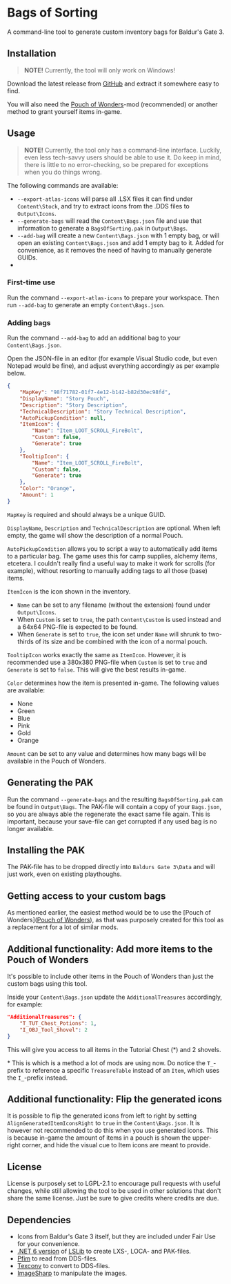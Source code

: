 # Bags of Sorting
A command-line tool to generate custom inventory bags for Baldur's Gate 3.

## Installation
> **NOTE!** Currently, the tool will only work on Windows!

Download the latest release from [GitHub](https://github.com/LennardF1989/BG3-BagsOfSorting/releases) and extract it somewhere easy to find.

You will also need the [Pouch of Wonders](https://www.nexusmods.com/baldursgate3/mods/1368/)-mod (recommended) or another method to grant yourself items in-game.

## Usage
> **NOTE!** Currently, the tool only has a command-line interface. Luckily, even less tech-savvy users should be able to use it. Do keep in mind, there is little to no error-checking, so be prepared for exceptions when you do things wrong.

The following commands are available:
- `--export-atlas-icons` will parse all .LSX files it can find under `Content\Stock`, and try to extract icons from the .DDS files to `Output\Icons`.
- `--generate-bags` will read the `Content\Bags.json` file and use that information to generate a `BagsOfSorting.pak` in `Output\Bags`.
- `--add-bag` will create a new `Content\Bags.json` with 1 empty bag, or will open an existing `Content\Bags.json` and add 1 empty bag to it. Added for convenience, as it removes the need of having to manually generate GUIDs.
- 
### First-time use
Run the command `--export-atlas-icons` to prepare your workspace. Then run `--add-bag` to generate an empty `Content\Bags.json`.

### Adding bags
Run the command `--add-bag` to add an additional bag to your `Content\Bags.json`.

Open the JSON-file in an editor (for example Visual Studio code, but even Notepad would be fine), and adjust everything accordingly as per example below.

```json
{
    "MapKey": "98f71782-01f7-4e12-b142-b82d30ec98fd",
    "DisplayName": "Story Pouch",
    "Description": "Story Description",
    "TechnicalDescription": "Story Technical Description",
    "AutoPickupCondition": null,
    "ItemIcon": {
        "Name": "Item_LOOT_SCROLL_FireBolt",
        "Custom": false,
        "Generate": true
    },
    "TooltipIcon": {
        "Name": "Item_LOOT_SCROLL_FireBolt",
        "Custom": false,
        "Generate": true
    },
    "Color": "Orange",
    "Amount": 1
}
```

`MapKey` is required and should always be a unique GUID.

`DisplayName`, `Description` and `TechnicalDescription` are optional. When left empty, the game will show the description of a normal Pouch.

`AutoPickupCondition` allows you to script a way to automatically add items to a particular bag. The game uses this for camp supplies, alchemy items, etcetera. I couldn't really find a useful way to make it work for scrolls (for example), without resorting to manually adding tags to all those (base) items.

`ItemIcon` is the icon shown in the inventory. 
- `Name` can be set to any filename (without the extension) found under `Output\Icons`. 
- When `Custom` is set to `true`, the path `Content\Custom` is used instead and a 64x64 PNG-file is expected to be found. 
- When `Generate` is set to `true`, the icon set under `Name` will shrunk to two-thirds of its size and be combined with the icon of a normal pouch.

`TooltipIcon` works exactly the same as `ItemIcon`. However, it is recommended use a 380x380 PNG-file when `Custom` is set to `true` and `Generate` is set to `false`. This will give the best results in-game.

`Color` determines how the item is presented in-game. The following values are available:
- None
- Green
- Blue
- Pink
- Gold
- Orange

`Amount` can be set to any value and determines how many bags will be available in the Pouch of Wonders.

## Generating the PAK
Run the command `--generate-bags` and the resulting `BagsOfSorting.pak` can be found in `Output\Bags`. The PAK-file will contain a copy of your `Bags.json`, so you are always able the regenerate the exact same file again. This is important, because your save-file can get corrupted if any used bag is no longer available.

## Installing the PAK
The PAK-file has to be dropped directly into `Baldurs Gate 3\Data` and will just work, even on existing playthoughs.

## Getting access to your custom bags
As mentioned earlier, the easiest method would be to use the [Pouch of Wonders]([Pouch of Wonders](https://www.nexusmods.com/baldursgate3/mods/1368/)), as that was purposely created for this tool as a replacement for a lot of similar mods. 

## Additional functionality: Add more items to the Pouch of Wonders
It's possible to include other items in the Pouch of Wonders than just the custom bags using this tool.

Inside your `Content\Bags.json` update the `AdditionalTreasures` accordingly, for example:
```json
"AdditionalTreasures": {
    "T_TUT_Chest_Potions": 1,
    "I_OBJ_Tool_Shovel": 2
}
```

This will give you access to all items in the Tutorial Chest (*) and 2 shovels.

\* This is which is a method a lot of mods are using now. Do notice the `T_`-prefix to reference a specific `TreasureTable` instead of an `Item`, which uses the `I_`-prefix instead.

## Additional functionality: Flip the generated icons
It is possible to flip the generated icons from left to right by setting `AlignGeneratedItemIconsRight` to `true` in the `Content\Bags.json`. It is however not recommended to do this when you use generated icons. This is because in-game the amount of items in a pouch is shown the upper-right corner, and hide the visual cue to Item icons are meant to provide.

## License
License is purposely set to LGPL-2.1 to encourage pull requests with useful changes, while still allowing the tool to be used in other solutions that don't share the same license. Just be sure to give credits where credits are due.

## Dependencies
- Icons from Baldur's Gate 3 itself, but they are included under Fair Use for your convenience.
- [.NET 6 version](https://github.com/LennardF1989/lslib/tree/dotnet6) of [LSLib](https://github.com/Norbyte/lslib) to create LXS-, LOCA- and PAK-files.
- [Pfim](https://github.com/nickbabcock/Pfim) to read from DDS-files.
- [Texconv](https://github.com/Microsoft/DirectXTex/) to convert to DDS-files.
- [ImageSharp](https://github.com/SixLabors/ImageSharp) to manipulate the images.
